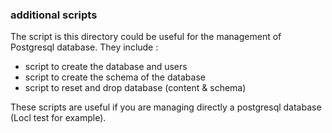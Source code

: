 ### additional scripts

The script is this directory could be useful for the management of Postgresql database. They include :
* script to create the database and users
* script to create the schema of the database
* script to reset and drop database (content & schema)

These scripts are useful if you are managing directly a postgresql database (Locl test for example).